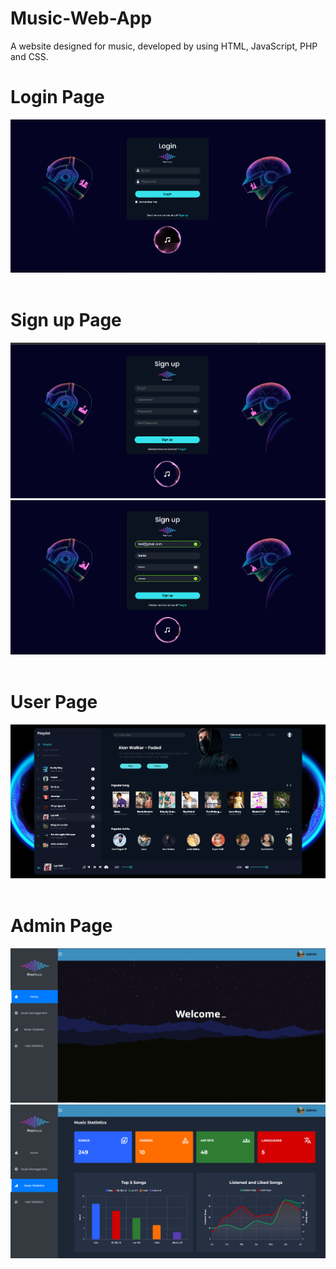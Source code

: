 # Music-Web-App

A website designed for music, developed by using HTML, JavaScript, PHP and CSS.
<br>
<h1>Login Page</h1>
<img src="https://github.com/saske999cz/Music-Web-App/blob/master/pic4.png">

<br>
<br>
<h1>Sign up Page</h1>
<img src="https://github.com/saske999cz/Music-Web-App/blob/master/pic1.png">
<img src="https://github.com/saske999cz/Music-Web-App/blob/master/pic3.png">

<br>
<br>
<h1>User Page</h1>
<img src="https://github.com/saske999cz/Music-Web-App/blob/master/pic2.png">

<br>
<br>
<h1>Admin Page</h1>
<img src="https://github.com/saske999cz/Music-Web-App/blob/master/pic 5.png">
<br>
<img src="https://github.com/saske999cz/Music-Web-App/blob/master/pic7.png">

